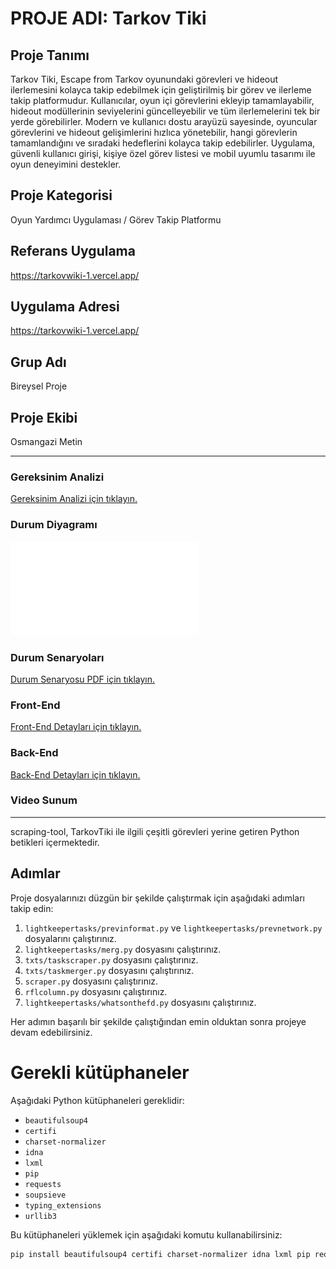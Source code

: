 # PROJE ADI: Tarkov Tiki

## Proje Tanımı
Tarkov Tiki, Escape from Tarkov oyunundaki görevleri ve hideout ilerlemesini kolayca takip edebilmek için geliştirilmiş bir görev ve ilerleme takip platformudur. Kullanıcılar, oyun içi görevlerini ekleyip tamamlayabilir, hideout modüllerinin seviyelerini güncelleyebilir ve tüm ilerlemelerini tek bir yerde görebilirler. Modern ve kullanıcı dostu arayüzü sayesinde, oyuncular görevlerini ve hideout gelişimlerini hızlıca yönetebilir, hangi görevlerin tamamlandığını ve sıradaki hedeflerini kolayca takip edebilirler. Uygulama, güvenli kullanıcı girişi, kişiye özel görev listesi ve mobil uyumlu tasarımı ile oyun deneyimini destekler.

## Proje Kategorisi
Oyun Yardımcı Uygulaması / Görev Takip Platformu

## Referans Uygulama
https://tarkovwiki-1.vercel.app/

## Uygulama Adresi
https://tarkovwiki-1.vercel.app/

## Grup Adı
Bireysel Proje

## Proje Ekibi
Osmangazi Metin

---

### Gereksinim Analizi

[Gereksinim Analizi için tıklayın.](gereksinimler.md)

### Durum Diyagramı

![Durum Diyagramı](diyagram.pdf)

### Durum Senaryoları

[Durum Senaryosu PDF için tıklayın.](durum_senaryosu.pdf)

### Front-End

[Front-End Detayları için tıklayın.](front-end.md)

### Back-End

[Back-End Detayları için tıklayın.](back-end.md)

### Video Sunum


---



scraping-tool, TarkovTiki ile ilgili çeşitli görevleri yerine getiren Python betikleri içermektedir.

## Adımlar

Proje dosyalarınızı düzgün bir şekilde çalıştırmak için aşağıdaki adımları takip edin:

1. `lightkeepertasks/previnformat.py` ve `lightkeepertasks/prevnetwork.py` dosyalarını çalıştırınız.
2. `lightkeepertasks/merg.py` dosyasını çalıştırınız.
3. `txts/taskscraper.py` dosyasını çalıştırınız.
4. `txts/taskmerger.py` dosyasını çalıştırınız.
5. `scraper.py` dosyasını çalıştırınız.
6. `rflcolumn.py` dosyasını çalıştırınız.
7. `lightkeepertasks/whatsonthefd.py` dosyasını çalıştırınız.

Her adımın başarılı bir şekilde çalıştığından emin olduktan sonra projeye devam edebilirsiniz.

# Gerekli kütüphaneler

Aşağıdaki Python kütüphaneleri gereklidir:

- `beautifulsoup4`
- `certifi`
- `charset-normalizer`
- `idna`
- `lxml`
- `pip`
- `requests`
- `soupsieve`
- `typing_extensions`
- `urllib3`

Bu kütüphaneleri yüklemek için aşağıdaki komutu kullanabilirsiniz:

```bash
pip install beautifulsoup4 certifi charset-normalizer idna lxml pip requests soupsieve typing_extensions urllib3
```
